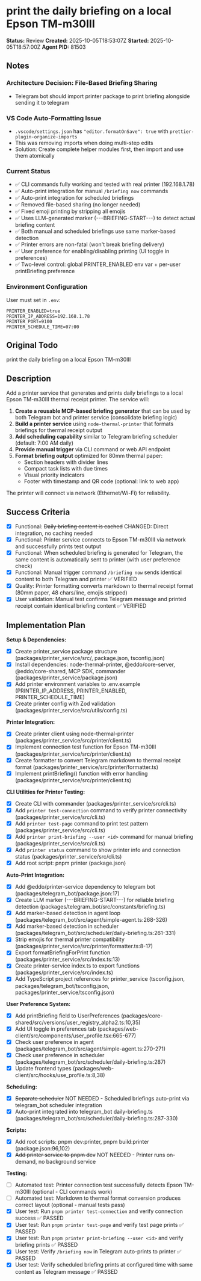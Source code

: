 # print the daily briefing on a local Epson TM-m30III

**Status:** Review
**Created:** 2025-10-05T18:53:07Z
**Started:** 2025-10-05T18:57:00Z
**Agent PID:** 81503

## Notes

### Architecture Decision: File-Based Briefing Sharing

- Telegram bot should import printer package to print briefing alongside sending it to telegram

### VS Code Auto-Formatting Issue

- `.vscode/settings.json` has `"editor.formatOnSave": true` with `prettier-plugin-organize-imports`
- This was removing imports when doing multi-step edits
- Solution: Create complete helper modules first, then import and use them atomically

### Current Status

- ✅ CLI commands fully working and tested with real printer (192.168.1.78)
- ✅ Auto-print integration for manual `/briefing now` commands
- ✅ Auto-print integration for scheduled briefings
- ✅ Removed file-based sharing (no longer needed)
- ✅ Fixed emoji printing by stripping all emojis
- ✅ Uses LLM-generated marker (---BRIEFING-START---) to detect actual briefing content
- ✅ Both manual and scheduled briefings use same marker-based detection
- ✅ Printer errors are non-fatal (won't break briefing delivery)
- ✅ User preference for enabling/disabling printing (UI toggle in preferences)
- ✅ Two-level control: global PRINTER_ENABLED env var + per-user printBriefing preference

### Environment Configuration

User must set in `.env`:

```
PRINTER_ENABLED=true
PRINTER_IP_ADDRESS=192.168.1.78
PRINTER_PORT=9100
PRINTER_SCHEDULE_TIME=07:00
```

## Original Todo

print the daily briefing on a local Epson TM-m30III

## Description

Add a printer service that generates and prints daily briefings to a local Epson TM-m30III thermal receipt printer. The service will:

1. **Create a reusable MCP-based briefing generator** that can be used by both Telegram bot and printer service (consolidate briefing logic)
2. **Build a printer service** using `node-thermal-printer` that formats briefings for thermal receipt output
3. **Add scheduling capability** similar to Telegram briefing scheduler (default: 7:00 AM daily)
4. **Provide manual trigger** via CLI command or web API endpoint
5. **Format briefing output** optimized for 80mm thermal paper:
   - Section headers with divider lines
   - Compact task lists with due times
   - Visual priority indicators
   - Footer with timestamp and QR code (optional: link to web app)

The printer will connect via network (Ethernet/Wi-Fi) for reliability.

## Success Criteria

- [x] Functional: ~~Daily briefing content is cached~~ CHANGED: Direct integration, no caching needed
- [x] Functional: Printer service connects to Epson TM-m30III via network and successfully prints test output
- [x] Functional: When scheduled briefing is generated for Telegram, the same content is automatically sent to printer (with user preference check)
- [x] Functional: Manual trigger command `/briefing now` sends identical content to both Telegram and printer ✅ VERIFIED
- [x] Quality: Printer formatting converts markdown to thermal receipt format (80mm paper, 48 chars/line, emojis stripped)
- [x] User validation: Manual test confirms Telegram message and printed receipt contain identical briefing content ✅ VERIFIED

## Implementation Plan

**Setup & Dependencies:**

- [x] Create printer_service package structure (packages/printer_service/src/, package.json, tsconfig.json)
- [x] Install dependencies: node-thermal-printer, @eddo/core-server, @eddo/core-shared, MCP SDK, commander (packages/printer_service/package.json)
- [x] Add printer environment variables to .env.example (PRINTER_IP_ADDRESS, PRINTER_ENABLED, PRINTER_SCHEDULE_TIME)
- [x] Create printer config with Zod validation (packages/printer_service/src/utils/config.ts)

**Printer Integration:**

- [x] Create printer client using node-thermal-printer (packages/printer_service/src/printer/client.ts)
- [x] Implement connection test function for Epson TM-m30III (packages/printer_service/src/printer/client.ts)
- [x] Create formatter to convert Telegram markdown to thermal receipt format (packages/printer_service/src/printer/formatter.ts)
- [x] Implement printBriefing() function with error handling (packages/printer_service/src/printer/client.ts)

**CLI Utilities for Printer Testing:**

- [x] Create CLI with commander (packages/printer_service/src/cli.ts)
- [x] Add `printer test-connection` command to verify printer connectivity (packages/printer_service/src/cli.ts)
- [x] Add `printer test-page` command to print test pattern (packages/printer_service/src/cli.ts)
- [x] Add `printer print-briefing --user <id>` command for manual briefing (packages/printer_service/src/cli.ts)
- [x] Add `printer status` command to show printer info and connection status (packages/printer_service/src/cli.ts)
- [x] Add root script: pnpm printer (package.json)

**Auto-Print Integration:**

- [x] Add @eddo/printer-service dependency to telegram bot (packages/telegram_bot/package.json:17)
- [x] Create LLM marker (---BRIEFING-START---) for reliable briefing detection (packages/telegram_bot/src/constants/briefing.ts)
- [x] Add marker-based detection in agent loop (packages/telegram_bot/src/agent/simple-agent.ts:268-326)
- [x] Add marker-based detection in scheduler (packages/telegram_bot/src/scheduler/daily-briefing.ts:261-331)
- [x] Strip emojis for thermal printer compatibility (packages/printer_service/src/printer/formatter.ts:8-17)
- [x] Export formatBriefingForPrint function (packages/printer_service/src/index.ts:13)
- [x] Create printer-service index.ts to export functions (packages/printer_service/src/index.ts)
- [x] Add TypeScript project references for printer_service (tsconfig.json, packages/telegram_bot/tsconfig.json, packages/printer_service/tsconfig.json)

**User Preference System:**

- [x] Add printBriefing field to UserPreferences (packages/core-shared/src/versions/user_registry_alpha2.ts:10,35)
- [x] Add UI toggle in preferences tab (packages/web-client/src/components/user_profile.tsx:665-677)
- [x] Check user preference in agent (packages/telegram_bot/src/agent/simple-agent.ts:270-271)
- [x] Check user preference in scheduler (packages/telegram_bot/src/scheduler/daily-briefing.ts:287)
- [x] Update frontend types (packages/web-client/src/hooks/use_profile.ts:8,38)

**Scheduling:**

- [x] ~~Separate scheduler~~ NOT NEEDED - Scheduled briefings auto-print via telegram_bot scheduler integration
- [x] Auto-print integrated into telegram_bot daily-briefing.ts (packages/telegram_bot/src/scheduler/daily-briefing.ts:287-330)

**Scripts:**

- [x] Add root scripts: pnpm dev:printer, pnpm build:printer (package.json:96,102)
- [x] ~~Add printer service to pnpm dev~~ NOT NEEDED - Printer runs on-demand, no background service

**Testing:**

- [ ] Automated test: Printer connection test successfully detects Epson TM-m30III (optional - CLI commands work)
- [ ] Automated test: Markdown to thermal format conversion produces correct layout (optional - manual tests pass)
- [x] User test: Run `pnpm printer test-connection` and verify connection success ✅ PASSED
- [x] User test: Run `pnpm printer test-page` and verify test page prints ✅ PASSED
- [x] User test: Run `pnpm printer print-briefing --user <id>` and verify briefing prints ✅ PASSED
- [x] User test: Verify `/briefing now` in Telegram auto-prints to printer ✅ PASSED
- [x] User test: Verify scheduled briefing prints at configured time with same content as Telegram message ✅ PASSED
